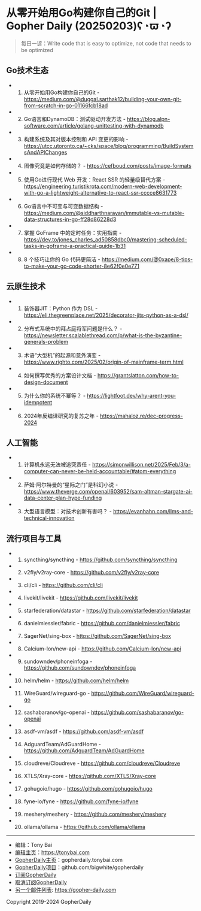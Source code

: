 # 从零开始用Go构建你自己的Git | Gopher Daily (20250203)ʕ◔ϖ◔ʔ

>每日一谚：Write code that is easy to optimize, not code that needs to be optimized

## Go技术生态


- 1. 从零开始用Go构建你自己的Git - https://medium.com/@duggal.sarthak12/building-your-own-git-from-scratch-in-go-01166fcb18ad

- 2. Go语言和DynamoDB：测试驱动开发方法 - https://blog.alpn-software.com/article/golang-unittesting-with-dynamodb

- 3. 构建系统及其对版本控制和 API 变更的影响 - https://utcc.utoronto.ca/~cks/space/blog/programming/BuildSystemsAndAPIChanges

- 4. 图像究竟是如何存储的？ - https://cefboud.com/posts/image-formats

- 5. 使用Go进行现代 Web 开发：React SSR 的轻量级替代方案 - https://engineering.turistikrota.com/modern-web-development-with-go-a-lightweight-alternative-to-react-ssr-cccce8631773

- 6. Go语言中不可变与可变数据结构 - https://medium.com/@siddharthnarayan/immutable-vs-mutable-data-structures-in-go-ff28d86228d3

- 7. 掌握 GoFrame 中的定时任务：实用指南 - https://dev.to/jones_charles_ad50858dbc0/mastering-scheduled-tasks-in-goframe-a-practical-guide-1b31

- 8. 8 个技巧让你的 Go 代码更简洁 - https://medium.com/@0xape/8-tips-to-make-your-go-code-shorter-8e62f0e0e771


## 云原生技术


- 1. 装饰器JIT：Python 作为 DSL - https://eli.thegreenplace.net/2025/decorator-jits-python-as-a-dsl/

- 2. 分布式系统中的拜占庭将军问题是什么？ - https://newsletter.scalablethread.com/p/what-is-the-byzantine-generals-problem

- 3. 术语“大型机”的起源和意外演变 - https://www.righto.com/2025/02/origin-of-mainframe-term.html

- 4. 如何撰写优秀的方案设计文档 - https://grantslatton.com/how-to-design-document

- 5. 为什么你的系统不幂等？ - https://lightfoot.dev/why-arent-you-idempotent

- 6. 2024年反编译研究的复苏之年 - https://mahaloz.re/dec-progress-2024


## 人工智能


- 1. 计算机永远无法被追究责任 - https://simonwillison.net/2025/Feb/3/a-computer-can-never-be-held-accountable/#atom-everything

- 2. 萨姆·阿尔特曼的“星际之门”是科幻小说 - https://www.theverge.com/openai/603952/sam-altman-stargate-ai-data-center-plan-hype-funding

- 3. 大型语言模型：对技术创新有害吗？ - https://evanhahn.com/llms-and-technical-innovation


## 流行项目与工具


- 1. syncthing/syncthing - https://github.com/syncthing/syncthing

- 2. v2fly/v2ray-core - https://github.com/v2fly/v2ray-core

- 3. cli/cli - https://github.com/cli/cli

- 4. livekit/livekit - https://github.com/livekit/livekit

- 5. starfederation/datastar - https://github.com/starfederation/datastar

- 6. danielmiessler/fabric - https://github.com/danielmiessler/fabric

- 7. SagerNet/sing-box - https://github.com/SagerNet/sing-box

- 8. Calcium-Ion/new-api - https://github.com/Calcium-Ion/new-api

- 9. sundowndev/phoneinfoga - https://github.com/sundowndev/phoneinfoga

- 10. helm/helm - https://github.com/helm/helm

- 11. WireGuard/wireguard-go - https://github.com/WireGuard/wireguard-go

- 12. sashabaranov/go-openai - https://github.com/sashabaranov/go-openai

- 13. asdf-vm/asdf - https://github.com/asdf-vm/asdf

- 14. AdguardTeam/AdGuardHome - https://github.com/AdguardTeam/AdGuardHome

- 15. cloudreve/Cloudreve - https://github.com/cloudreve/Cloudreve

- 16. XTLS/Xray-core - https://github.com/XTLS/Xray-core

- 17. gohugoio/hugo - https://github.com/gohugoio/hugo

- 18. fyne-io/fyne - https://github.com/fyne-io/fyne

- 19. meshery/meshery - https://github.com/meshery/meshery

- 20. ollama/ollama - https://github.com/ollama/ollama


----

- 编辑：Tony Bai
- [编辑主页](https://tonybai.com)：https://tonybai.com
- [GopherDaily主页](https://gopherdaily.tonybai.com)：gopherdaily.tonybai.com
- [GopherDaily项目](https://github.com/bigwhite/gopherdaily)：github.com/bigwhite/gopherdaily
- [订阅GopherDaily](https://gopherdaily.tonybai.com/subscribe)
- [取消订阅GopherDaily](https://gopherdaily.tonybai.com/unsubscribe)
- [另一个邮件列表](https://gopher-daily.com): https://gopher-daily.com

Copyright 2019-2024 GopherDaily

